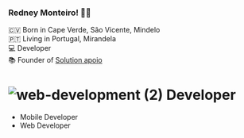 ### Redney Monteiro! ✌🏿

🇨🇻 Born in Cape Verde, São Vicente, Mindelo <br>
🇵🇹 Living in Portugal, Mirandela <br>
💻 Developer <br>
📚 Founder of [Solution apoio ](https://www.solution-apoio.pt)

# ![web-development (2)](https://user-images.githubusercontent.com/79022289/169018832-9c1564f1-b407-4723-808e-2cec5e7f4c65.png) Developer
- Mobile Developer
- Web Developer


